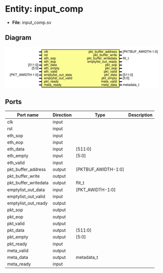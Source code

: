 # Entity: input_comp

- **File**: input_comp.sv
## Diagram

![Diagram](input_comp.svg "Diagram")
## Ports

| Port name            | Direction | Type                | Description |
| -------------------- | --------- | ------------------- | ----------- |
| clk                  | input     |                     |             |
| rst                  | input     |                     |             |
| eth_sop              | input     |                     |             |
| eth_eop              | input     |                     |             |
| eth_data             | input     | [511:0]             |             |
| eth_empty            | input     | [5:0]               |             |
| eth_valid            | input     |                     |             |
| pkt_buffer_address   | output    | [PKTBUF_AWIDTH-1:0] |             |
| pkt_buffer_write     | output    |                     |             |
| pkt_buffer_writedata | output    | flit_t              |             |
| emptylist_out_data   | input     | [PKT_AWIDTH-1:0]    |             |
| emptylist_out_valid  | input     |                     |             |
| emptylist_out_ready  | output    |                     |             |
| pkt_sop              | output    |                     |             |
| pkt_eop              | output    |                     |             |
| pkt_valid            | output    |                     |             |
| pkt_data             | output    | [511:0]             |             |
| pkt_empty            | output    | [5:0]               |             |
| pkt_ready            | input     |                     |             |
| meta_valid           | output    |                     |             |
| meta_data            | output    | metadata_t          |             |
| meta_ready           | input     |                     |             |
